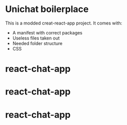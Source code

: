 # Unichat boilerplace

This is a modded creat-react-app project. It comes with:

- A manifest with correct packages
- Useless files taken out
- Needed folder structure
- CSS
# react-chat-app
# react-chat-app
# react-chat-app
